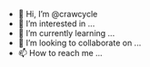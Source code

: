 - 👋 Hi, I’m @crawcycle
- 👀 I’m interested in ...
- 🌱 I’m currently learning ...
- 💞️ I’m looking to collaborate on ...
- 📫 How to reach me ...

<!---
crawcycle/crawcycle is a ✨ special ✨ repository because its `README.md` (this file) appears on your GitHub profile.
You can click the Preview link to take a look at your changes.
--->
